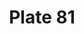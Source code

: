 ---
pid: '81'
an: '7'
title: Plate 81
rev_year: 
_date: 
caption: Demi-Capote posée de côté. Fichu. Tablier. Ridicule. Opéra.
translation: Kerchief. Apron. Handbag. Opera.
student: Anne Higonnet
keywords: "[ Capote, Fichu, Tablier, Ridicule, Opera ]"
permalink: /plates/81
layout: plate-page
---